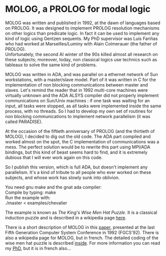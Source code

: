 # MOLOG, a PROLOG for modal logic

MOLOG was written and published in 1992, at the dawn of languages based on PROLOG. It was designed to implement PROLOG resolution mechanisms on other logics than predicate logic. In fact it can be used to implement any kind of logic using Gentzen sequents. My PhD supervisor was Luis Fariñas who had worked at Marseilles/Luminy with Alain Colmerauer (the father of PROLOG).  
Unfortunately, the second AI winter of the 90s killed almost all research on these subjects; moreover, today, non classical logics use technics such as tableaux to solve the same kind of problems.

MOLOG was written in ADA, and was parallel on a ethernet network of Sun workstations, with a master/slave model. Part of it was written in C for the implementation of non blocking communications between master and slaves. Let's remind the reader that in 1992 multi-core machines were virtually unknown and the ADA ALSYS compiler did not properly implement communications on Sun/Unix machines : if one task was waiting for an input, all tasks were stopped, as all tasks were implemented inside the same process, with no threads.  So I had to develop my own set of routines for non blocking communications to implement network parallelism (it was called PARADISE).

At the occasion of the fiftieth anniversary of PROLOG (and the thirtieth of MOLOG), I decided to dig out the old code. The ADA part compiled and worked almost on the spot, the C implementation of communications was a mess. The perfect solution would be to rewrite this part using MPI/ADA bindings, but this kind of beast seems hard to find, and it is extremely dubious that I will ever work again on this code.

So I publish this version, which is full ADA, but doesn't implement any parallelism. It's a kind of tribute to all people who ever worked on these subjects, and whose work has slowly sunk into oblivion. 

You need gnu make and the gnat ada compiler:  
Compile by typing: make  
Run the example with:  
  ./master < examples/chevalier

The example is known as *The King's Wise Men Hat Puzzle*. It is a classical induction puzzle and is described in a wikipedia page
[here](https://en.wikipedia.org/wiki/Induction_puzzles#The_King's_Wise_Men_Hat_Puzzle). 

There is a short description of MOLOG in this [paper](http://www.alliot.fr/papers/fgcs92.pdf), presented at the last Fifth Generation Computer System Conference in 1992 (FGCS'92).
There is also a wikipedia page for MOLOG, but in french. The detailed coding of the wise men hat puzzle is described
[inside](https://fr.wikipedia.org/wiki/MOLOG).
For more information you can read my [PhD](http://www.alliot.fr/papers/thesejma.pdf), but it is in french also...

